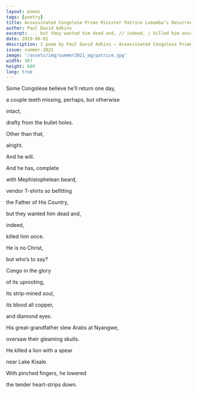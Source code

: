 ```yaml
---
layout: poems
tags: [poetry]
title: Assassinated Congolese Prime Minister Patrice Lumumba’s Resurrection
author: Paul David Adkins
excerpt: ... but they wanted him dead and, // indeed, / killed him once....
date: 2019-06-01
description: 1 poem by Paul David Adkins – Assassinated Congolese Prime Minister Patrice Lumumba’s Resurrection
issue: summer-2021
image: '/assets/img/summer2021_og/patrice.jpg'
width: 367
height: 609
long: true
---
```


<div class="stanza">
<p class="poemline">Some Congolese believe he’ll return one day,</p>
<p class="poemline">a couple teeth missing, perhaps, but otherwise</p>
<p class="poemline">intact,</p>
</div>
<div class="stanza">
<p class="poemline">drafty from the bullet holes.</p>
<p class="poemline">Other than that,</p>
<p class="poemline">alright.</p>
</div>
<div class="stanza">
<p class="poemline">And he will.</p>
</div>
<div class="stanza">
<p class="poemline">And he has, complete</p>
<p class="poemline">with Mephistophelean beard,</p>
<p class="poemline">vendor T-shirts so befitting</p>
<p class="poemline">the Father of His Country,</p>
</div>
<div class="stanza">
<p class="poemline">but they wanted him dead and,</p>
</div>
<div class="stanza">
<p class="poemline">indeed,</p>
<p class="poemline">killed him once.</p>
</div>
<div class="stanza">
<p class="poemline">He is no Christ,</p>
<p class="poemline">but who’s to say?</p>
</div>
<div class="stanza">
<p class="poemline">Congo in the glory</p>
<p class="poemline">of its uprooting,</p>
</div>
<div class="stanza">
<p class="poemline">its strip-mined soul,</p>
<p class="poemline">its blood all copper,</p>
<p class="poemline">and diamond eyes.</p>
</div>
<div class="stanza">
<p class="poemline">His great-grandfather slew Arabs at Nyangwe,</p>
<p class="poemline">oversaw their gleaming skulls.</p>
</div>
<div class="stanza">
<p class="poemline">He killed a lion with a spear</p>
<p class="poemline">near Lake Kisale.</p>
</div>
<div class="stanza">
<p class="poemline">With pinched fingers, he lowered</p>
<p class="poemline">the tender heart-strips down.</p>
</div>
